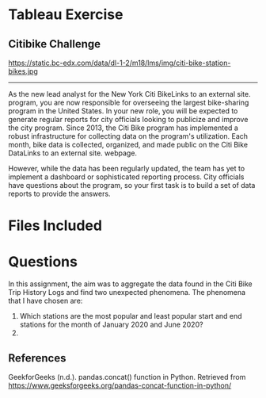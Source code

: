 # Tableau Exercise
## Citibike Challenge

https://static.bc-edx.com/data/dl-1-2/m18/lms/img/citi-bike-station-bikes.jpg

-------------------------------------------------------------------------------------------------------------------------------
As the new lead analyst for the New York Citi BikeLinks to an external site. program, you are now responsible for overseeing the largest bike-sharing program in the United States. In your new role, you will be expected to generate regular reports for city officials looking to publicize and improve the city program. Since 2013, the Citi Bike program has implemented a robust infrastructure for collecting data on the program's utilization. Each month, bike data is collected, organized, and made public on the Citi Bike DataLinks to an external site. webpage.

However, while the data has been regularly updated, the team has yet to implement a dashboard or sophisticated reporting process. City officials have questions about the program, so your first task is to build a set of data reports to provide the answers.

# Files Included

# Questions
In this assignment, the aim was to aggregate the data found in the Citi Bike Trip History Logs and find two unexpected phenomena. The phenomena that I have chosen are:
1. Which stations are the most popular and least popular start and end stations for the month of January 2020 and June 2020?
2. 


## References
GeekforGeeks (n.d.). pandas.concat() function in Python. Retrieved from https://www.geeksforgeeks.org/pandas-concat-function-in-python/
